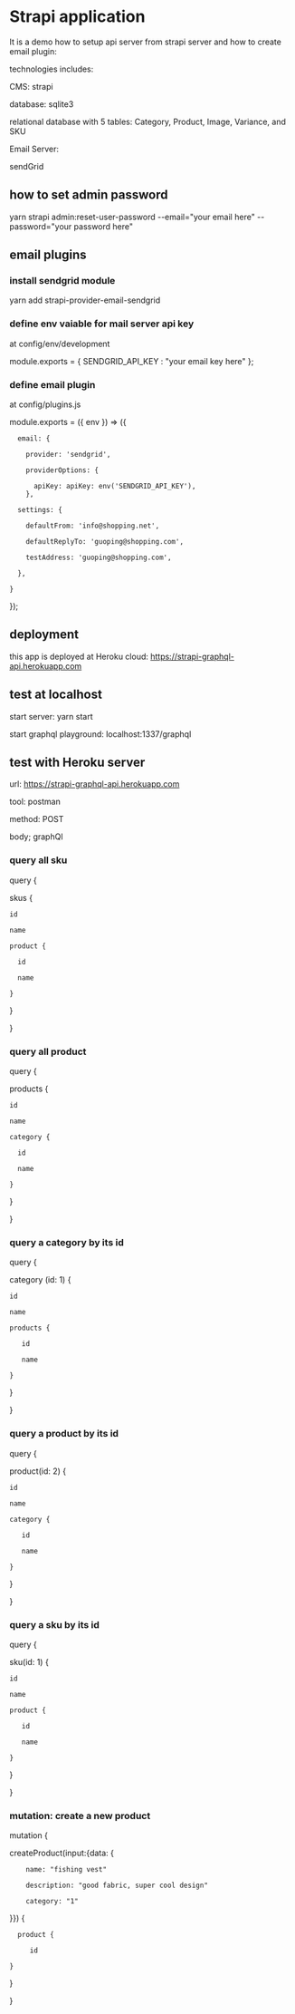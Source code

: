 # Strapi application

It is a demo how to setup api server from strapi server and how to create email plugin:

technologies includes:

CMS: strapi 

database: sqlite3

relational database with 5 tables: Category, Product, Image, Variance, and SKU

Email Server: 

sendGrid

## how to set admin password

yarn strapi admin:reset-user-password --email="your email here" --password="your password here"


## email plugins

### install sendgrid module

yarn add strapi-provider-email-sendgrid

### define env vaiable for mail server api key 

at config/env/development

module.exports = {
   SENDGRID_API_KEY : "your email key  here"
};

### define email plugin

at config/plugins.js

module.exports = ({ env }) => ({

      email: {

        provider: 'sendgrid',

        providerOptions: {

          apiKey: apiKey: env('SENDGRID_API_KEY'),
        },

      settings: {

        defaultFrom: 'info@shopping.net',

        defaultReplyTo: 'guoping@shopping.com',

        testAddress: 'guoping@shopping.com',

      },

    }

  });


## deployment

this app is deployed at Heroku cloud: https://strapi-graphql-api.herokuapp.com

## test at localhost 

start server: yarn start 

start graphql playground: localhost:1337/graphql

## test with Heroku server 

url: https://strapi-graphql-api.herokuapp.com

tool: postman

method: POST

body; graphQl


### query all sku

query {

  skus {

    id

    name

    product {

      id

      name
      
    }
  }

}



### query all product

query {

  products {

    id

    name

    category {

      id

      name

    }

  }

}

### query a category by its id

query {

  category (id: 1) {

    id

    name

    products {

       id

       name

    }

  }

}

### query a product by its id

query {

  product(id: 2) {

    id

    name

    category {

       id

       name

    }

  }

}

### query a sku by its id

query {

  sku(id: 1) {

    id

    name

    product {

       id

       name

    }

  }

}

### mutation: create a new product 

mutation {

  createProduct(input:{data: {

        name: "fishing vest"

        description: "good fabric, super cool design"

        category: "1"

  }}) {

      product {

         id

    }

  }
  
}








